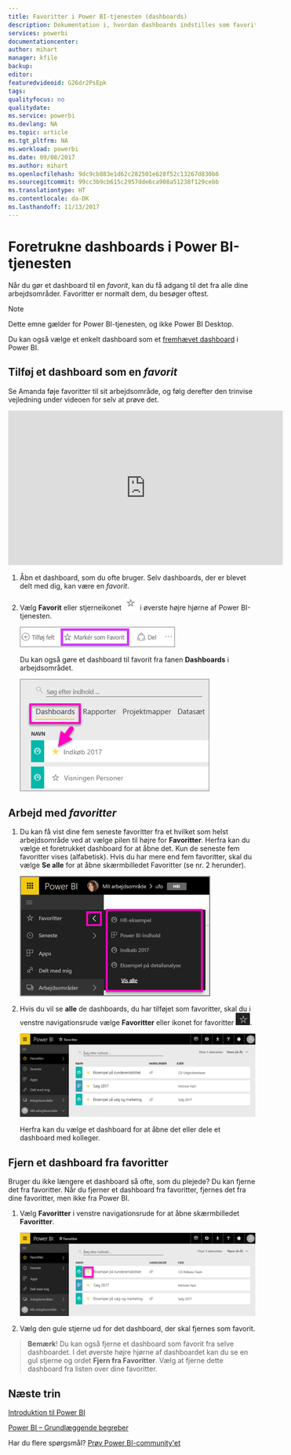 ```yaml
---
title: Favoritter i Power BI-tjenesten (dashboards)
description: Dokumentation i, hvordan dashboards indstilles som favoritter i Power BI-tjenesten
services: powerbi
documentationcenter: 
author: mihart
manager: kfile
backup: 
editor: 
featuredvideoid: G26dr2PsEpk
tags: 
qualityfocus: no
qualitydate: 
ms.service: powerbi
ms.devlang: NA
ms.topic: article
ms.tgt_pltfrm: NA
ms.workload: powerbi
ms.date: 09/08/2017
ms.author: mihart
ms.openlocfilehash: 9dc9cb883e1d62c282501e628f52c13267d830b6
ms.sourcegitcommit: 99cc3b9cb615c2957dde6ca908a51238f129cebb
ms.translationtype: HT
ms.contentlocale: da-DK
ms.lasthandoff: 11/13/2017
---
```

# <a name="favorite-dashboards-in-the-power-bi-service"></a>Foretrukne dashboards i Power BI-tjenesten
Når du gør et dashboard til en *favorit*, kan du få adgang til det fra alle dine arbejdsområder.  Favoritter er normalt dem, du besøger oftest.

> [!NOTE]
> Dette emne gælder for Power BI-tjenesten, og ikke Power BI Desktop.
> 
> 

Du kan også vælge et enkelt dashboard som et [fremhævet dashboard](service-dashboard-featured.md) i Power BI.

## <a name="add-a-dashboard-as-a-favorite"></a>Tilføj et dashboard som en *favorit*
Se Amanda føje favoritter til sit arbejdsområde, og følg derefter den trinvise vejledning under videoen for selv at prøve det.

<iframe width="560" height="315" src="https://www.youtube.com/embed/G26dr2PsEpk" frameborder="0" allowfullscreen></iframe>


1. Åbn et dashboard, som du ofte bruger. Selv dashboards, der er blevet delt med dig, kan være en *favorit*.
2. Vælg **Favorit** eller stjerneikonet ![](media/service-dashboard-favorite/power-bi-favorite-icon.png) i øverste højre hjørne af Power BI-tjenesten.
   
   ![](media/service-dashboard-favorite/powerbi-dashboard-favorite.png)
   
   Du kan også gøre et dashboard til favorit fra fanen **Dashboards** i arbejdsområdet.
   
   ![](media/service-dashboard-favorite/power-bi-dashboard-favorite.png)

## <a name="working-with-favorites"></a>Arbejd med *favoritter*
1. Du kan få vist dine fem seneste favoritter fra et hvilket som helst arbejdsområde ved at vælge pilen til højre for **Favoritter**.  Herfra kan du vælge et foretrukket dashboard for at åbne det. Kun de seneste fem favoritter vises (alfabetisk). Hvis du har mere end fem favoritter, skal du vælge **Se alle** for at åbne skærmbilledet Favoritter (se nr. 2 herunder). 
   
   ![](media/service-dashboard-favorite/power-bi-favorite-flyout-new.png)
2. Hvis du vil se **alle** de dashboards, du har tilføjet som favoritter, skal du i venstre navigationsrude vælge **Favoritter** eller ikonet for favoritter ![](media/service-dashboard-favorite/power-bi-favorites-icon.png).  
   
    ![](media/service-dashboard-favorite/power-bi-favorites-screen.png)
   
   Herfra kan du vælge et dashboard for at åbne det eller dele et dashboard med kolleger.

## <a name="unfavorite-a-dashboard"></a>Fjern et dashboard fra favoritter
Bruger du ikke længere et dashboard så ofte, som du plejede?  Du kan fjerne det fra favoritter. Når du fjerner et dashboard fra favoritter, fjernes det fra dine favoritter, men ikke fra Power BI.

1. Vælg **Favoritter** i venstre navigationsrude for at åbne skærmbilledet **Favoritter**.
   
   ![](media/service-dashboard-favorite/power-bi-unfavorites-screen.png)
2. Vælg den gule stjerne ud for det dashboard, der skal fjernes som favorit.

> **Bemærk**! Du kan også fjerne et dashboard som favorit fra selve dashboardet. I det øverste højre hjørne af dashboardet kan du se en gul stjerne og ordet **Fjern fra Favoritter**. Vælg at fjerne dette dashboard fra listen over dine favoritter. 
> 
> 

## <a name="next-steps"></a>Næste trin
[Introduktion til Power BI](service-get-started.md)

[Power BI – Grundlæggende begreber](service-basic-concepts.md)

Har du flere spørgsmål? [Prøv Power BI-community'et](http://community.powerbi.com/)


